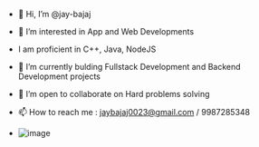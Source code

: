 - 👋 Hi, I’m @jay-bajaj
- 👀 I’m interested in App and Web Developments
- I am proficient in C++, Java, NodeJS
- 🌱 I’m currently bulding Fullstack Development and Backend Development projects
- 💞️ I’m open to collaborate on Hard problems solving
- 📫 How to reach me : jaybajaj0023@gmail.com / 9987285348

- ![image](https://github.com/user-attachments/assets/a8d4773f-5d5e-4ad2-81c6-0d3e9a9b2f21)


<!---
jay-bajaj/jay-bajaj is a ✨ special ✨ repository because its `README.md` (this file) appears on your GitHub profile.
You can click the Preview link to take a look at your changes.
--->
